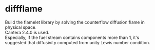 # diffflame
Build the flamelet library by solving the counterflow diffusion flame in physical space.  
Cantera 2.4.0 is used.  
Especially, if the fuel stream contains components more than 1, it's suggested that diffusivity computed from unity Lewis number condition.  
